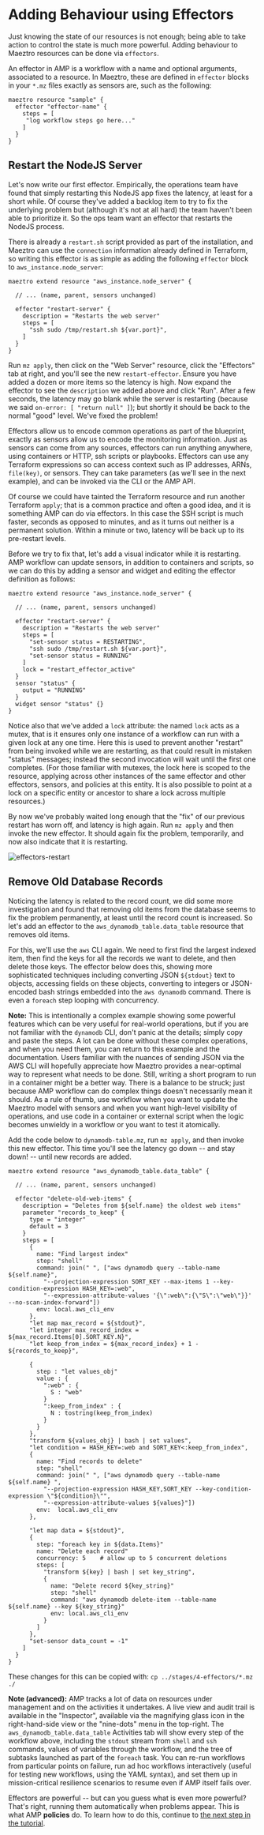 

# Adding Behaviour using Effectors

Just knowing the state of our resources is not enough; being able to take action to control the state is much more powerful. Adding behaviour to Maeztro resources can be done via `effectors`. 

An effector in AMP is a workflow with a name and optional arguments, associated to a resource.  In Maeztro, these are defined in `effector` blocks in your `*.mz` files exactly as sensors are, such as the following:

```hcl
maeztro resource "sample" {
  effector "effector-name" {
    steps = [
     "log workflow steps go here..."
    ]
  }
}
```

## Restart the NodeJS Server

Let's now write our first effector. Empirically, the operations team have found that simply restarting this NodeJS app fixes the latency, at least for a short while. Of course they've added a backlog item to try to fix the underlying problem but (although it's not at all hard) the team haven't been able to prioritize it. So the ops team want an effector that restarts the NodeJS process.

There is already a `restart.sh` script provided as part of the installation, and Maeztro can use the `connection` information already defined in Terraform, so writing this effector is as simple as adding the following `effector` block to `aws_instance.node_server`:

```hcl
maeztro extend resource "aws_instance.node_server" {
  
  // ... (name, parent, sensors unchanged)

  effector "restart-server" {
    description = "Restarts the web server"
    steps = [
      "ssh sudo /tmp/restart.sh ${var.port}",
    ]
  }
}
```

Run `mz apply`, then click on the "Web Server" resource, click the "Effectors" tab at right, and you'll see the new `restart-effector`. Ensure you have added a dozen or more items so the latency is high. Now expand the effector to see the `description` we added above and click "Run". After a few seconds, the latency may go blank while the server is restarting (because we said `on-error: [ "return null" ]`); but shortly it should be back to the normal "good" level.  We've fixed the problem!

Effectors allow us to encode common operations as part of the blueprint, exactly as sensors allow us to encode the monitoring information. Just as sensors can come from any sources, effectors can run anything anywhere, using containers or HTTP, ssh scripts or playbooks. Effectors can use any Terraform expressions so can access context such as IP addresses, ARNs, `file(key)`, or sensors. They can take parameters (as we'll see in the next example), and can be invoked via the CLI or the AMP API. 

Of course we could have tainted the Terraform resource and run another Terraform `apply`; that is a common practice and often a good idea, and it is something AMP can do via effectors. In this case the SSH script is much faster, seconds as opposed to minutes, and as it turns out neither is a permanent solution. Within a minute or two, latency will be back up to its pre-restart levels.

Before we try to fix that, let's add a visual indicator while it is restarting. AMP workflow can update sensors, in addition to containers and scripts, so we can do this by adding a sensor and widget and editing the effector definition as follows:

```hcl
maeztro extend resource "aws_instance.node_server" {
  
  // ... (name, parent, sensors unchanged)

  effector "restart-server" {
    description = "Restarts the web server"
    steps = [
      "set-sensor status = RESTARTING",
      "ssh sudo /tmp/restart.sh ${var.port}",
      "set-sensor status = RUNNING"
    ]
    lock = "restart_effector_active"
  }
  sensor "status" {
    output = "RUNNING"
  }
  widget sensor "status" {}
}
```

Notice also that we've added a `lock` attribute: the named `lock` acts as a mutex, that is it ensures only one instance of a workflow can run with a given lock at any one time. Here this is used to prevent another "restart" from being invoked while we are restarting, as that could result in mistaken "status" messages; instead the second invocation will wait until the first one completes. (For those familiar with mutexes, the lock here is scoped to the resource, applying across other instances of the same effector and other effectors, sensors, and policies at this entity. It is also possible to point at a lock on a specific entity or ancestor to share a lock across multiple resources.)

By now we've probably waited long enough that the "fix" of our previous restart has worn off, and latency is high again. Run `mz apply` and then invoke the new effector. It should again fix the problem, temporarily, and now also indicate that it is restarting.

![effectors-restart](imgs/4-1-restart.png)


## Remove Old Database Records

Noticing the latency is related to the record count, we did some more investigation and found that removing old items from the database seems to fix the problem permanently, at least until the record count is increased. So let's add an effector to the `aws_dynamodb_table.data_table` resource that removes old items.

For this, we'll use the `aws` CLI again. We need to first find the largest indexed item, then find the keys for all the records we want to delete, and then delete those keys. The effector below does this, showing more sophisticated techniques including converting JSON `${stdout}` text to objects, accessing fields on these objects, converting to integers or JSON-encoded bash strings embedded into the `aws dynamodb` command. There is even a `foreach` step looping with concurrency.

**Note:** This is intentionally a complex example showing some powerful features which can be very useful for real-world operations, but if you are not familiar with the `dynamodb` CLI, don't panic at the details; simply copy and paste the steps. A lot can be done without these complex operations, and when you need them, you can return to this example and the documentation. Users familiar with the nuances of sending JSON via the AWS CLI will hopefully appreciate how Maeztro provides a near-optimal way to represent what needs to be done.  Still, writing a short program to run in a container might be a better way. There is a balance to be struck; just because AMP workflow can do complex things doesn't necessarily mean it should. As a rule of thumb, use workflow when you want to update the Maeztro model with sensors and when you want high-level visibility of operations, and use code in a container or external script when the logic becomes unwieldy in a workflow or you want to test it atomically.

Add the code below to `dynamodb-table.mz`, run `mz apply`, and then invoke this new effector. This time you'll see the latency go down -- and stay down! -- until new records are added.

```hcl
maeztro extend resource "aws_dynamodb_table.data_table" {

  // ... (name, parent, sensors unchanged)

  effector "delete-old-web-items" {
    description = "Deletes from ${self.name} the oldest web items"
    parameter "records_to_keep" {
      type = "integer"
      default = 3
    }
    steps = [
      {
        name: "Find largest index"
        step: "shell"
        command: join(" ", ["aws dynamodb query --table-name ${self.name}",
          "--projection-expression SORT_KEY --max-items 1 --key-condition-expression HASH_KEY=:web",
          "--expression-attribute-values '{\":web\":{\"S\":\"web\"}}' --no-scan-index-forward"])
        env: local.aws_cli_env
      },
      "let map max_record = ${stdout}",
      "let integer max_record_index = ${max_record.Items[0].SORT_KEY.N}",
      "let keep_from_index = ${max_record_index} + 1 - ${records_to_keep}",

      {
        step : "let values_obj"
        value : {
          ":web" : {
            S : "web"
          }
          ":keep_from_index" : {
            N : tostring(keep_from_index)
          }
        }
      },
      "transform ${values_obj} | bash | set values",
      "let condition = HASH_KEY=:web and SORT_KEY<:keep_from_index",
      {
        name: "Find records to delete"
        step: "shell"
        command: join(" ", ["aws dynamodb query --table-name ${self.name} ",
          "--projection-expression HASH_KEY,SORT_KEY --key-condition-expression \"${condition}\"",
          "--expression-attribute-values ${values}"])
        env:  local.aws_cli_env
      },

      "let map data = ${stdout}",
      {
        step: "foreach key in ${data.Items}"
        name: "Delete each record"
        concurrency: 5    # allow up to 5 concurrent deletions
        steps: [
          "transform ${key} | bash | set key_string",
          {
            name: "Delete record ${key_string}"
            step: "shell"
            command: "aws dynamodb delete-item --table-name ${self.name} --key ${key_string}"
            env: local.aws_cli_env
          }
        ]
      },
      "set-sensor data_count = -1"
    ]
  }
}
```

These changes for this can be copied with: `cp ../stages/4-effectors/*.mz ./`


**Note (advanced):** AMP tracks a lot of data on resources under management and on the activities it undertakes. A live view and audit trail is available in the "Inspector", available via the magnifying glass icon in the right-hand-side view or the "nine-dots" menu in the top-right.  The `aws_dynamodb_table.data_table` Activities tab will show every step of the workflow above, including the `stdout` stream from `shell` and `ssh` commands, values of variables through the workflow, and the tree of subtasks launched as part of the `foreach` task.  You can re-run workflows from particular points on failure, run ad hoc workflows interactively (useful for testing new workflows, using the YAML syntax), and set them up in mission-critical resilience scenarios to resume even if AMP itself fails over.   

Effectors are powerful -- but can you guess what is even more powerful? That's right, running them automatically when problems appear. This is what AMP **policies** do. To learn how to do this, continue to [the next step in the tutorial](5-policies.md).

